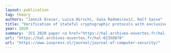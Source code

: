 ```yaml
---
layout: publication
tag: theory
authors: "Jannik Dreier, Lucca Hirschi, Saša Radomirović, Ralf Sasse"
title: "Verification of stateful cryptographic protocols with exclusive OR"
year: 2020
summary: 'JCS 2020 paper <a href="https://hal.archives-ouvertes.fr/hal-02358878" target="_blank">[PDF]</a>: the extended journal paper published in the <a href="https://www.iospress.nl/journal/journal-of-computer-security/" target="_blank">Journal of Computer Security</a>, about the support for Exclusive-Or: "Verification of stateful cryptographic protocols with exclusive OR", by Jannik Dreier, Lucca Hirschi, Saša Radomirović, Ralf Sasse.'
url: "https://hal.archives-ouvertes.fr/hal-02358878"
url: "https://www.iospress.nl/journal/journal-of-computer-security/"
---
```

